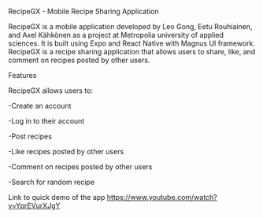 RecipeGX - Mobile Recipe Sharing Application

RecipeGX is a mobile application developed by Leo Gong, Eetu Rouhiainen, and Axel Kähkönen as a project at Metropolia university of applied sciences. It is built using Expo and React Native with Magnus UI framework. RecipeGX is a recipe sharing application that allows users to share, like, and comment on recipes posted by other users.

Features

RecipeGX allows users to:

-Create an account

-Log in to their account

-Post recipes

-Like recipes posted by other users

-Comment on recipes posted by other users

-Search for random recipe

Link to quick demo of the app https://www.youtube.com/watch?v=YprEVurXJgY
